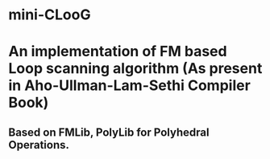 # mini-CLooG

# An implementation of FM based Loop scanning algorithm (As present in Aho-Ullman-Lam-Sethi Compiler Book)

## Based on FMLib, PolyLib for Polyhedral Operations.
